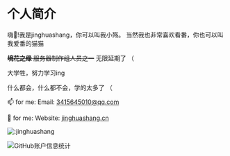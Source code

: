# 个人简介

嗨👋!我是jinghuashang，你可以叫我小殇。
当然我也非常喜欢看番，你也可以叫我爱番的猫猫
  
~~**境花之缘** 服务器制作组人员之一~~ 无限延期了 （
  
大学牲，努力学习ing

什么都会，什么都不会，学的太多了 （
  
📫 for me:
Email: 3415645010@qq.com

💬 for me:
Website: [jinghuashang.cn](https://jinghuashang.cn)

![:jinghuashang](https://count.getloli.com/get/@:jinghuashang?theme=asoul)

![GitHub账户信息统计](https://github-stats.ubrong.com/api?username=jinghuashang&show_icons=true&theme=tokyonight)
